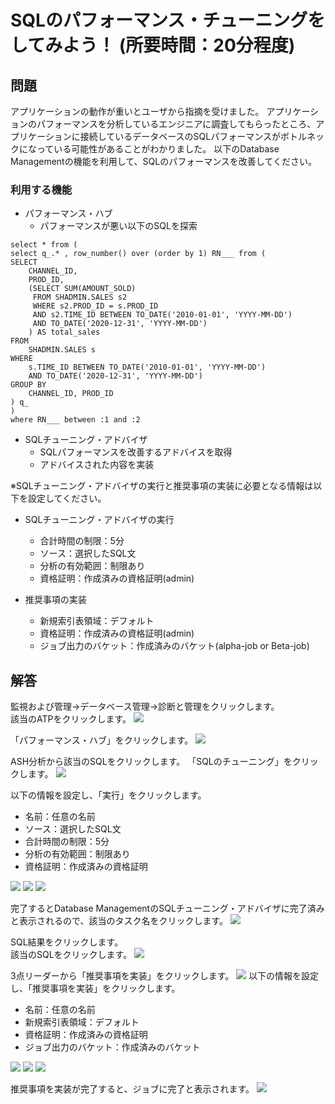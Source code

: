 # SQLのパフォーマンス・チューニングをしてみよう！ (所要時間：20分程度)


## 問題
アプリケーションの動作が重いとユーザから指摘を受けました。
アプリケーションのパフォーマンスを分析しているエンジニアに調査してもらったところ、アプリケーションに接続しているデータベースのSQLパフォーマンスがボトルネックになっている可能性があることがわかりました。
以下のDatabase Managementの機能を利用して、SQLのパフォーマンスを改善してください。

### 利用する機能
 - パフォーマンス・ハブ
   - パフォーマンスが悪い以下のSQLを探索

```
select * from (
select q_.* , row_number() over (order by 1) RN___ from (
SELECT 
    CHANNEL_ID, 
    PROD_ID, 
    (SELECT SUM(AMOUNT_SOLD) 
     FROM SHADMIN.SALES s2 
     WHERE s2.PROD_ID = s.PROD_ID 
     AND s2.TIME_ID BETWEEN TO_DATE('2010-01-01', 'YYYY-MM-DD') 
     AND TO_DATE('2020-12-31', 'YYYY-MM-DD')
    ) AS total_sales
FROM 
    SHADMIN.SALES s
WHERE 
    s.TIME_ID BETWEEN TO_DATE('2010-01-01', 'YYYY-MM-DD') 
    AND TO_DATE('2020-12-31', 'YYYY-MM-DD')
GROUP BY 
    CHANNEL_ID, PROD_ID
) q_
) 
where RN___ between :1 and :2 
```
   
 - SQLチューニング・アドバイザ
   - SQLパフォーマンスを改善するアドバイスを取得
   - アドバイスされた内容を実装


※SQLチューニング・アドバイザの実行と推奨事項の実装に必要となる情報は以下を設定してください。<br>
 - SQLチューニング・アドバイザの実行
   - 合計時間の制限：5分
   - ソース：選択したSQL文
   - 分析の有効範囲：制限あり
   - 資格証明：作成済みの資格証明(admin)

 - 推奨事項の実装
   - 新規索引表領域：デフォルト
   - 資格証明：作成済みの資格証明(admin)
   - ジョブ出力のバケット：作成済みのバケット(alpha-job or Beta-job)
     

## 解答
監視および管理→データベース管理→診断と管理をクリックします。<br>
該当のATPをクリックします。
![](images/DB-SQL/DB-SQL00.png "")

「パフォーマンス・ハブ」をクリックします。
![](images/DB-SQL/DB-SQL01.png "")

ASH分析から該当のSQLをクリックします。
「SQLのチューニング」をクリックします。
![](images/DB-SQL/DB-SQL02.png "")

以下の情報を設定し、「実行」をクリックします。
 - 名前：任意の名前
 - ソース：選択したSQL文
 - 合計時間の制限：5分
 - 分析の有効範囲：制限あり
 - 資格証明：作成済みの資格証明

![](images/DB-SQL/DB-SQL03.png "")
![](images/DB-SQL/DB-SQL04.png "")
![](images/DB-SQL/DB-SQL05.png "")

完了するとDatabase ManagementのSQLチューニング・アドバイザに完了済みと表示されるので、該当のタスク名をクリックします。
![](images/DB-SQL/DB-SQL06.png "")

SQL結果をクリックします。<br>
該当のSQLをクリックします。
![](images/DB-SQL/DB-SQL07.png "")

3点リーダーから「推奨事項を実装」をクリックします。
![](images/DB-SQL/DB-SQL08.png "")
以下の情報を設定し、「推奨事項を実装」をクリックします。
 - 名前：任意の名前
 - 新規索引表領域：デフォルト
 - 資格証明：作成済みの資格証明
 - ジョブ出力のバケット：作成済みのバケット

![](images/DB-SQL/DB-SQL09.png "")
![](images/DB-SQL/DB-SQL10.png "")
![](images/DB-SQL/DB-SQL11.png "")

推奨事項を実装が完了すると、ジョブに完了と表示されます。
![](images/DB-SQL/DB-SQL12.png "")












